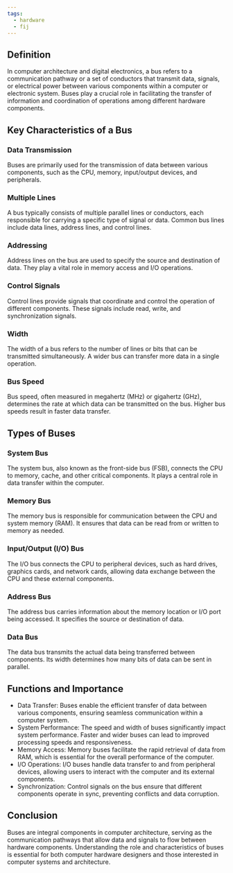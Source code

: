 ```yaml
---
tags:
  - hardware
  - fij
---
```


## Definition 
In computer architecture and digital electronics, a bus refers to a communication pathway or a set of conductors that transmit data, signals, or electrical power between various components within a computer or electronic system. Buses play a crucial role in facilitating the transfer of information and coordination of operations among different hardware components. 
## Key Characteristics of a Bus 
### Data Transmission 
Buses are primarily used for the transmission of data between various components, such as the CPU, memory, input/output devices, and peripherals. 
### Multiple Lines 
A bus typically consists of multiple parallel lines or conductors, each responsible for carrying a specific type of signal or data. Common bus lines include data lines, address lines, and control lines. 
### Addressing 
Address lines on the bus are used to specify the source and destination of data. They play a vital role in memory access and I/O operations. 
### Control Signals 
Control lines provide signals that coordinate and control the operation of different components. These signals include read, write, and synchronization signals. 
### Width 
The width of a bus refers to the number of lines or bits that can be transmitted simultaneously. A wider bus can transfer more data in a single operation. 
### Bus Speed 
Bus speed, often measured in megahertz (MHz) or gigahertz (GHz), determines the rate at which data can be transmitted on the bus. Higher bus speeds result in faster data transfer. 
## Types of Buses 
### System Bus 
The system bus, also known as the front-side bus (FSB), connects the CPU to memory, cache, and other critical components. It plays a central role in data transfer within the computer. 
### Memory Bus 
The memory bus is responsible for communication between the CPU and system memory (RAM). It ensures that data can be read from or written to memory as needed. 
### Input/Output (I/O) Bus 
The I/O bus connects the CPU to peripheral devices, such as hard drives, graphics cards, and network cards, allowing data exchange between the CPU and these external components. 
### Address Bus 
The address bus carries information about the memory location or I/O port being accessed. It specifies the source or destination of data. 
### Data Bus 
The data bus transmits the actual data being transferred between components. Its width determines how many bits of data can be sent in parallel. 
## Functions and Importance 
- Data Transfer: Buses enable the efficient transfer of data between various components, ensuring seamless communication within a computer system. 
- System Performance: The speed and width of buses significantly impact system performance. Faster and wider buses can lead to improved processing speeds and responsiveness. 
- Memory Access: Memory buses facilitate the rapid retrieval of data from RAM, which is essential for the overall performance of the computer. 
- I/O Operations: I/O buses handle data transfer to and from peripheral devices, allowing users to interact with the computer and its external components. 
- Synchronization: Control signals on the bus ensure that different components operate in sync, preventing conflicts and data corruption. 
## Conclusion 
Buses are integral components in computer architecture, serving as the communication pathways that allow data and signals to flow between hardware components. Understanding the role and characteristics of buses is essential for both computer hardware designers and those interested in computer systems and architecture.